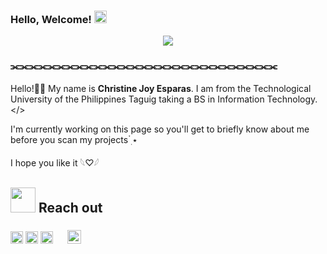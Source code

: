 ### Hello, Welcome! <img height="20" src="https://github.com/Athanasia19/Athy/blob/main/assets/wave.gif"/>
<div align="center">
<img max-width="800" src="https://github.com/Athanasia19/Athy/blob/main/assets/header.gif"/>
</div>

### ⫘⫘⫘⫘⫘⫘⫘⫘⫘⫘⫘⫘⫘⫘⫘⫘⫘⫘⫘⫘⫘⫘⫘⫘⫘⫘⫘⫘⫘
Hello!👋🏻 My name is **Christine Joy Esparas**. I am from the Technological University of the Philippines Taguig taking a BS in Information Technology. </>

I'm currently working on this page so you'll get to briefly know about me before you scan my projects ๋࣭ ⭑

I hope you like it 𓆩♡𓆪


## <img height="40" src="https://github.com/Athanasia19/Athy/blob/main/assets/KIRBY_WALKING.gif"/> Reach out
### <img height="20" src="https://github.com/Athanasia19/Athy/blob/main/assets/facebook.png"/> <img height="20" src="https://github.com/Athanasia19/Athy/blob/main/assets/instagram.png"/> <img height="20" src="https://github.com/Athanasia19/Athy/blob/main/assets/linkedin.png"/> <img height="15" src="https://github.com/Athanasia19/Athy/blob/main/assets/X.png"/> <img height="22" src="https://github.com/Athanasia19/Athy/blob/main/assets/DISCORD.png"/>
